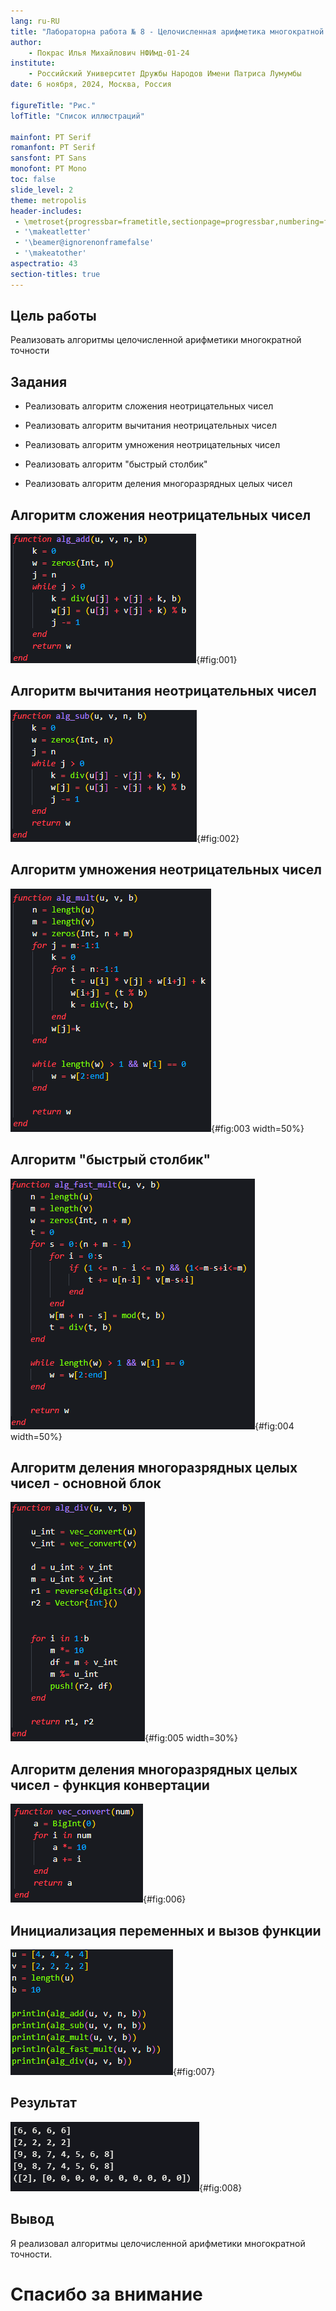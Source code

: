```yaml
---
lang: ru-RU
title: "Лабораторна работа № 8 - Целочисленная арифметика многократной точности"
author: 
	- Покрас Илья Михайлович НФИмд-01-24
institute:
    - Российский Университет Дружбы Народов Имени Патриса Лумумбы
date: 6 ноября, 2024, Москва, Россия

figureTitle: "Рис."
lofTitle: "Список иллюстраций"

mainfont: PT Serif
romanfont: PT Serif
sansfont: PT Sans
monofont: PT Mono
toc: false
slide_level: 2
theme: metropolis
header-includes: 
 - \metroset{progressbar=frametitle,sectionpage=progressbar,numbering=fraction}
 - '\makeatletter'
 - '\beamer@ignorenonframefalse'
 - '\makeatother'
aspectratio: 43
section-titles: true
---
```


## Цель работы

Реализовать алгоритмы целочисленной арифметики многократной точности


## Задания

- Реализовать алгоритм сложения неотрицательных чисел

- Реализовать алгоритм вычитания неотрицательных чисел

- Реализовать алгоритм умножения неотрицательных чисел

- Реализовать алгоритм "быстрый столбик"

- Реализовать алгоритм деления многоразрядных целых чисел

## Алгоритм сложения неотрицательных чисел

![Алгоритм сложения неотрицательных чисел](./images/alg_1.png){#fig:001}


## Алгоритм вычитания неотрицательных чисел

![Алгоритм вычитания неотрицательных чисел](./images/alg_2.png){#fig:002}


## Алгоритм умножения неотрицательных чисел

![Алгоритм умножения неотрицательных чисел](./images/alg_3.png){#fig:003 width=50%}

## Алгоритм "быстрый столбик"

![Алгоритм "быстрый столбик"](./images/alg_4.png){#fig:004 width=50%}


## Алгоритм деления многоразрядных целых чисел - основной блок

![Алгоритм деления многоразрядных целых чисел](./images/alg_5.png){#fig:005 width=30%}


## Алгоритм деления многоразрядных целых чисел - функция конвертации

![Функция конвертации массивов](./images/alg_5.1.png){#fig:006}


## Инициализация переменных и вызов функции

![Инициализация переменных и вызов функции](./images/alg_init.png){#fig:007}


## Результат

![Результат выполнения кода](./images/alg_res.png){#fig:008}

## Вывод

Я реализовал алгоритмы целочисленной арифметики многократной точности.

# Спасибо за внимание